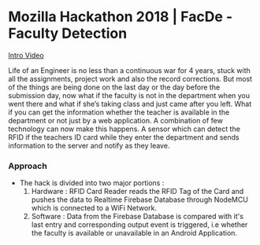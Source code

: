 # Mozilla Hackathon 2018 | FacDe - Faculty Detection

[Intro Video](https://www.youtube.com/watch?v=5WDgg-8Gy-U)<br>
 
Life of an Engineer is no less than a continuous war for 4 years, stuck with all the assignments, project work and also the record corrections. But most of the things are being done on the last day or the day before the submission day, now what if the faculty is not in the department when you went there and what if she’s taking class and just came after you left. What if you can get the information whether the teacher is available in the department or not just by a web application. A combination of few technology can now make this happens. A sensor which can detect the RFID if the teachers ID card while they enter the department and sends information to the server and notify as they leave.


### Approach
* The hack is divided into two major portions :
  1. Hardware : RFID Card Reader reads the RFID Tag of the Card and pushes the data to Realtime Firebase Database through NodeMCU which is connected to a WiFi Network.
  2. Software : Data from the Firebase Database is compared with it's last entry and corresponding output event is triggered, i.e whether the faculty is available or unavailable in an Android Application.
  
